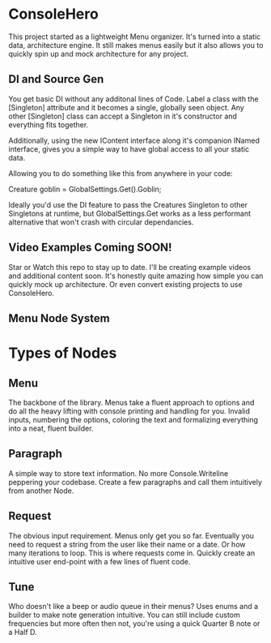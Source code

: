 # ConsoleHero
This project started as a lightweight Menu organizer. It's turned into a static data, architecture engine. It still makes menus easily but it also allows you to quickly spin up and mock architecture for any project. 

## DI and Source Gen

You get basic DI without any additonal lines of Code. Label a class with the [Singleton] attribute and it becomes a single, globally seen object. Any other [Singleton] class can accept a Singleton in it's constructor and everything fits together. 

Additionally, using the new IContent<T> interface along it's companion INamed interface, gives you a simple way to have global access to all your static data. 

Allowing you to do something like this from anywhere in your code: 

Creature goblin = GlobalSettings.Get<Creatures>().Goblin;

Ideally you'd use the DI feature to pass the Creatures Singleton to other Singletons at runtime, but GlobalSettings.Get works as a less performant alternative that won't crash with circular dependancies. 


## Video Examples Coming SOON!
Star or Watch this repo to stay up to date. I'll be creating example videos and additional content soon. It's honestly quite amazing how simple you can quickly mock up architecture. Or even convert existing projects to use ConsoleHero. 

## Menu Node System
# Types of Nodes
## Menu
  The backbone of the library. Menus take a fluent approach to options and do all the heavy lifting with console printing and handling for you. Invalid inputs, numbering the options, coloring the text and formalizing everything into a neat, fluent builder. 
## Paragraph
  A simple way to store text information. No more Console.Writeline peppering your codebase. Create a few paragraphs and call them intuitively from another Node. 
## Request
  The obvious input requirement. Menus only get you so far. Eventually you need to request a string from the user like their name or a date. Or how many iterations to loop. This is where requests come in. Quickly create an intuitive user end-point with a few lines of fluent code. 
## Tune
  Who doesn't like a beep or audio queue in their menus? Uses enums and a builder to make note generation intuitive. You can still include custom frequencies but more often then not, you're using a quick Quarter B note or a Half D. 
